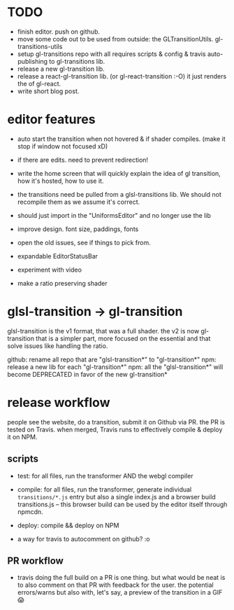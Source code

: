 # TODO

- finish editor. push on github.
- move some code out to be used from outside: the GLTransitionUtils. gl-transitions-utils
- setup gl-transitions repo with all requires scripts & config & travis auto-publishing to gl-transitions lib.
- release a new gl-transition lib.
- release a react-gl-transition lib. (or gl-react-transition :-O) it just renders the <Node> of gl-react.
- write short blog post.

# editor features

- auto start the transition when not hovered & if shader compiles. (make it stop if window not focused xD)

- if there are edits. need to prevent redirection!

- write the home screen that will quickly explain the idea of gl transition, how it's hosted, how to use it.

- the transitions need be pulled from a glsl-transitions lib. We should not recompile them as we assume it's correct.

- should just import in the "UniformsEditor" and no longer use the lib

- improve design. font size, paddings, fonts

- open the old issues, see if things to pick from.

- expandable EditorStatusBar

- experiment with video

- make a ratio preserving shader


# glsl-transition -> gl-transition

glsl-transition is the v1 format, that was a full shader. the v2 is now gl-transition that is a simpler part, more focused on the essential and that solve issues like handling the ratio.

github: rename all repo that are "glsl-transition*" to "gl-transition*"
npm: release a new lib for each "gl-transition*"
npm: all the "glsl-transition*" will become DEPRECATED in favor of the new gl-transition*


# release workflow

people see the website, do a transition, submit it on Github via PR.
the PR is tested on Travis.
when merged, Travis runs to effectively compile & deploy it on NPM.

## scripts

- test: for all files, run the transformer AND the webgl compiler
- compile: for all files, run the transformer, generate individual `transitions/*.js` entry but also a single index.js and a browser build transitions.js – this browser build can be used by the editor itself through npmcdn.
- deploy: compile && deploy on NPM

- a way for travis to autocomment on github? :o


## PR workflow

- travis doing the full build on a PR is one thing. but what would be neat is to also comment on that PR with feedback for the user. the potential errors/warns but also with, let's say, a preview of the transition in a GIF 😱
